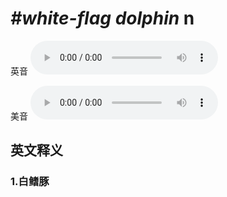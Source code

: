 # ***\#white-flag dolphin*** n
英音
<audio src="./media/white-flag dolphin1_AAC.aac" controls="controls"></audio>

美音
<audio src="./media/white-flag dolphin2.aac" controls="controls"></audio>



  

英文释义
---
### 1.**白鳍豚**  


